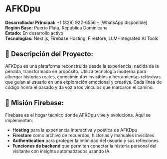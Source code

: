 # AFKDpu

**Desarrollador Principal:** +1 (829) 922-6556 – [WhatsApp disponible]  
**Región Base:** Puerto Plata, República Dominicana  
**Estado:** En desarrollo activo  
**Tecnologías:** Next.js, Firebase Hosting, Firestore, LLM-integrated AI Tools

## 🌱 Descripción del Proyecto:
AFKDpu es una plataforma reconstruida desde la experiencia, nacida de la pérdida, transformada en propósito. Utiliza tecnología moderna para albergar historias reales, conocimientos invisibles y herramientas reflexivas que guían al usuario en una exploración emocional y creativa. Cada línea de código honra el pasado y da voz a los vínculos que marcaron el camino.

## 🚀 Misión Firebase:
Firebase es el hogar técnico donde AFKDpu vive y evoluciona. Aquí se implementan:

*   **Hosting** para la experiencia interactiva y poética de AFKDpu
*   **Firestore** como archivo de recuerdos, historias y manuales invisibles
*   **Authentication** para proteger la intimidad del usuario y sus reflexiones
*   **Funciones de backend** que permiten conectar la historia personal del visitante con insights automatizados usando IA
